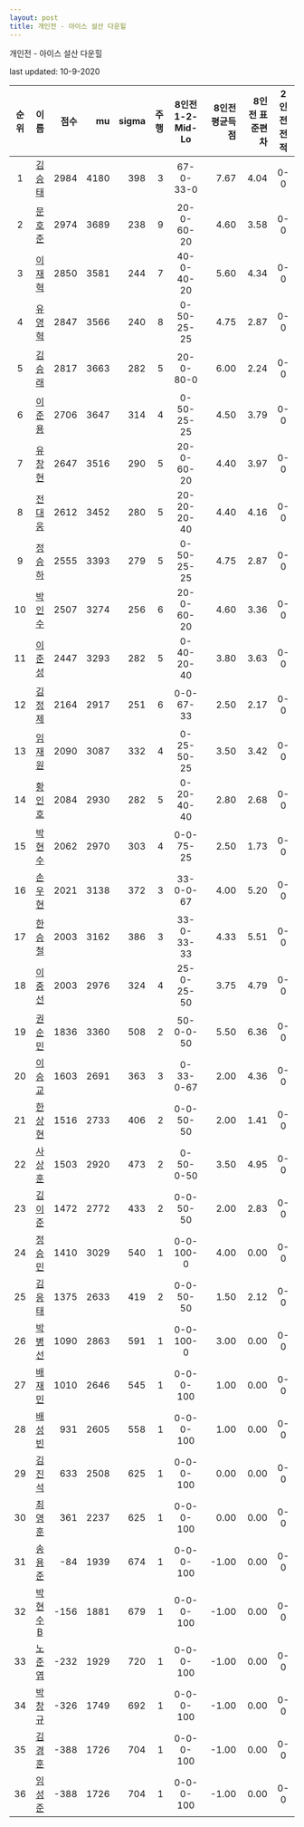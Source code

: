 ```yaml
---
layout: post
title: 개인전 - 아이스 설산 다운힐
---
```



개인전 - 아이스 설산 다운힐


last updated: 10-9-2020

| 순위 | 이름 | 점수 | mu | sigma | 주행 | 8인전 1-2-Mid-Lo | 8인전 평균득점 | 8인전 표준편차 | 2인전 전적 |
|:---:|:---:|---:|---:|---:|---:|:---:|---:|---:|:---:|
| 1 | [김승태](../gimseungtae) | 2984 | 4180 | 398 | 3 | 67-0-33-0 | 7.67 | 4.04 | 0-0 |
| 2 | [문호준](../munhojun) | 2974 | 3689 | 238 | 9 | 20-0-60-20 | 4.60 | 3.58 | 0-0 |
| 3 | [이재혁](../ijaehyeok) | 2850 | 3581 | 244 | 7 | 40-0-40-20 | 5.60 | 4.34 | 0-0 |
| 4 | [유영혁](../yuyeonghyeok) | 2847 | 3566 | 240 | 8 | 0-50-25-25 | 4.75 | 2.87 | 0-0 |
| 5 | [김승래](../gimseungrae) | 2817 | 3663 | 282 | 5 | 20-0-80-0 | 6.00 | 2.24 | 0-0 |
| 6 | [이준용](../ijunyong) | 2706 | 3647 | 314 | 4 | 0-50-25-25 | 4.50 | 3.79 | 0-0 |
| 7 | [유창현](../yuchanghyeon) | 2647 | 3516 | 290 | 5 | 20-0-60-20 | 4.40 | 3.97 | 0-0 |
| 8 | [전대웅](../jeondaewoong) | 2612 | 3452 | 280 | 5 | 20-20-20-40 | 4.40 | 4.16 | 0-0 |
| 9 | [정승하](../jeongseungha) | 2555 | 3393 | 279 | 5 | 0-50-25-25 | 4.75 | 2.87 | 0-0 |
| 10 | [박인수](../bakinsu) | 2507 | 3274 | 256 | 6 | 20-0-60-20 | 4.60 | 3.36 | 0-0 |
| 11 | [이준성](../ijunseong) | 2447 | 3293 | 282 | 5 | 0-40-20-40 | 3.80 | 3.63 | 0-0 |
| 12 | [김정제](../gimjeongje) | 2164 | 2917 | 251 | 6 | 0-0-67-33 | 2.50 | 2.17 | 0-0 |
| 13 | [임재원](../imjaewon) | 2090 | 3087 | 332 | 4 | 0-25-50-25 | 3.50 | 3.42 | 0-0 |
| 14 | [황인호](../hwanginho) | 2084 | 2930 | 282 | 5 | 0-20-40-40 | 2.80 | 2.68 | 0-0 |
| 15 | [박현수](../bakhyeonsu) | 2062 | 2970 | 303 | 4 | 0-0-75-25 | 2.50 | 1.73 | 0-0 |
| 16 | [손우현](../sonuhyeon) | 2021 | 3138 | 372 | 3 | 33-0-0-67 | 4.00 | 5.20 | 0-0 |
| 17 | [한승철](../hanseungcheol) | 2003 | 3162 | 386 | 3 | 33-0-33-33 | 4.33 | 5.51 | 0-0 |
| 18 | [이중선](../ijungseon) | 2003 | 2976 | 324 | 4 | 25-0-25-50 | 3.75 | 4.79 | 0-0 |
| 19 | [권순민](../gweonsoonmin) | 1836 | 3360 | 508 | 2 | 50-0-0-50 | 5.50 | 6.36 | 0-0 |
| 20 | [이승교](../iseunggyo) | 1603 | 2691 | 363 | 3 | 0-33-0-67 | 2.00 | 4.36 | 0-0 |
| 21 | [한상현](../hansanghyeon) | 1516 | 2733 | 406 | 2 | 0-0-50-50 | 2.00 | 1.41 | 0-0 |
| 22 | [사상훈](../sasanghun) | 1503 | 2920 | 473 | 2 | 0-50-0-50 | 3.50 | 4.95 | 0-0 |
| 23 | [김이준](../gimijun) | 1472 | 2772 | 433 | 2 | 0-0-50-50 | 2.00 | 2.83 | 0-0 |
| 24 | [정승민](../jeongseungmin) | 1410 | 3029 | 540 | 1 | 0-0-100-0 | 4.00 | 0.00 | 0-0 |
| 25 | [김응태](../gimeungtae) | 1375 | 2633 | 419 | 2 | 0-0-50-50 | 1.50 | 2.12 | 0-0 |
| 26 | [박병선](../bakbyeongseon) | 1090 | 2863 | 591 | 1 | 0-0-100-0 | 3.00 | 0.00 | 0-0 |
| 27 | [배재민](../baejaemin) | 1010 | 2646 | 545 | 1 | 0-0-0-100 | 1.00 | 0.00 | 0-0 |
| 28 | [배성빈](../baeseongbin) | 931 | 2605 | 558 | 1 | 0-0-0-100 | 1.00 | 0.00 | 0-0 |
| 29 | [김진석](../gimjinseok) | 633 | 2508 | 625 | 1 | 0-0-0-100 | 0.00 | 0.00 | 0-0 |
| 30 | [최영훈](../choiyeonghun) | 361 | 2237 | 625 | 1 | 0-0-0-100 | 0.00 | 0.00 | 0-0 |
| 31 | [송용준](../songyongjun) | -84 | 1939 | 674 | 1 | 0-0-0-100 | -1.00 | 0.00 | 0-0 |
| 32 | [박현수B](../bakhyeonsu-b) | -156 | 1881 | 679 | 1 | 0-0-0-100 | -1.00 | 0.00 | 0-0 |
| 33 | [노준엽](../nojunyeob) | -232 | 1929 | 720 | 1 | 0-0-0-100 | -1.00 | 0.00 | 0-0 |
| 34 | [박창규](../bakchanggyu) | -326 | 1749 | 692 | 1 | 0-0-0-100 | -1.00 | 0.00 | 0-0 |
| 35 | [김경훈](../gimgyeonghun) | -388 | 1726 | 704 | 1 | 0-0-0-100 | -1.00 | 0.00 | 0-0 |
| 36 | [임성준](../imseongjun) | -388 | 1726 | 704 | 1 | 0-0-0-100 | -1.00 | 0.00 | 0-0 |
